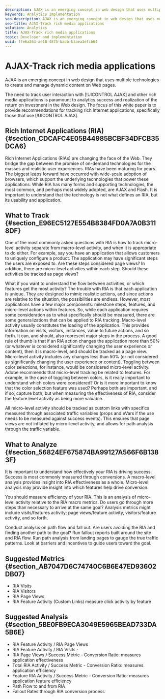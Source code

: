 ```yaml
---
description: AJAX is an emerging concept in web design that uses multiple technologies to create and manage dynamic content on Web pages.
keywords: Analytics Implementation
seo-description: AJAX is an emerging concept in web design that uses multiple technologies to create and manage dynamic content on Web pages.
seo-title: AJAX-Track rich media applications
solution: Analytics
title: AJAX-Track rich media applications
topic: Developer and implementation
uuid: ffe6a263-ae18-4875-badb-b3aea3efcb64
---
```


# AJAX-Track rich media applications

AJAX is an emerging concept in web design that uses multiple technologies to create and manage dynamic content on Web pages.

The need to track user interaction with [!UICONTROL AJAX] and other rich media applications is paramount to analytics success and realization of the return on investment in the Web design. The focus of this white paper is to provide recommendations for tracking rich Internet applications, specifically those that use [!UICONTROL AJAX].

## Rich Internet Applications (RIA) {#section_CDCAFC4E05B44985BCBF34DFCB35DCA6}

Rich Internet Applications (RIAs) are changing the face of the Web. They bridge the gap between the promise of on-demand technologies for the masses and realistic user experiences. RIAs have been maturing for years. The biggest leaps forward have occurred with wide-scale adoption of browsers, which support the underlying technologies that power these applications. While RIA has many forms and supporting technologies, the most common, and perhaps most widely adopted, are AJAX and Flash. It is important to understand that the technology is not what defines an RIA, but its usability and application.

## What to Track {#section_E96EC5127E554B8384FD0A7A0B3118DF}

One of the most commonly asked questions with RIA is how to track micro-level activity separate from macro-level activity, and when it is appropriate to do either. For example, say you have an application that allows customers to uniquely configure a product. The application may have significant steps the users are exposed to. Are these steps considered page views? In addition, there are micro-level activities within each step. Should these activities be tracked as page views?

What if you want to understand the flow between activities, or which features get the most activity? The trouble with RIA is that each application is unique. They are designed to mimic realistic actions, and since actions are relative to the situation, the possibilities are endless. However, most applications have a few major components: milestone steps, features, and micro-level actions within features. So, while each application requires some consideration as to what specifically should be measured, there are some generalizations that can be applied to RIA tracking.
Macro-level activity usually constitutes the loading of the application. This provides information on visits, visitors, instances, value to future actions, and so forth. It can, and should, also represent major steps in the process. A good rule of thumb is that if an RIA action changes the application more than 50% (or whatever is considered significantly changing the user experience or content), then it is macro-level, and should be tracked as a page view.
Micro-level activity includes any changes less than 50% (or not considered as significantly changing the user experience or content). Toggling between color selections, for instance, would be considered micro-level activity. Adobe recommends that micro-level tracking be related to features. For example, in the case of toggling between colors, is it really important to understand which colors were considered? Or is it more important to know that the color selection feature was used? Perhaps both are important, and if so, capture both, but when measuring the effectiveness of RIA, consider the feature level activity as being more valuable.

All micro-level activity should be tracked as custom links with specifics measured through associated traffic variables (props and eVars if the use needs to be measured against success events). This ensures that page views are not inflated by micro-level activity, and allows for path analysis through the traffic variable.

## What to Analyze {#section_56824EF675874BA99127A566F6B1383F}

It is important to understand how effectively your RIA is driving success. Success is most commonly measured through conversions. A macro-level analysis provides insight into RIA effectiveness as a whole. Micro-level analysis may provide insight into which features help drive conversion.

You should measure efficiency of your RIA. This is an analysis of micro-level activity relative to the RIA macro metrics. Do users go through more steps than necessary to arrive at the same goal? Analysis metrics might include visits/features activity; page views/feature activity, visitors/feature activity, and so forth.

Conduct analysis on path flow and fall out. Are users avoiding the RIA and finding another path to the goal? Run fallout reports built around the site and RIA flow. Run path analysis from landing pages to gauge the true traffic patterns. Look at barriers and incentives to guide users toward the goal.

## Suggested Metrics {#section_AB7047D6C74740C6B6E47ED93602DB07}

* RIA Visits 
* RIA Visitors 
* RIA Page Views 
* RIA Feature Activity (Custom Links) measure click activity by feature

## Suggested Analysis {#section_5BE0FB9ECA3049E5965BEAD733DA5B6E}

* RIA Feature Activity / RIA Page Views 
* RIA Feature Activity / RIA Visits - 
* RIA Page Views / Success Metric - Conversion Ratio: measures application effectiveness 
* Total RIA Activity / Success Metric - Conversion Ratio: measures application efficiency 
* Feature RIA Activity / Success Metric - Conversion Ratio: measures application feature efficiency 
* Path Flow to and from RIA 
* Fallout Rates through RIA conversion process

